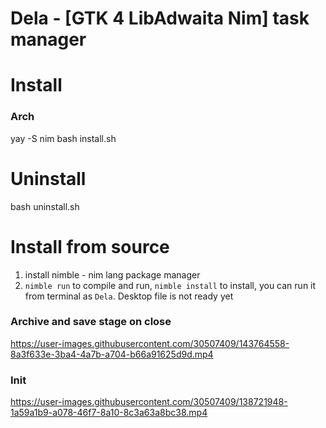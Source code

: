 # Dela - [GTK 4 LibAdwaita Nim] task manager


# Install
### Arch
yay -S nim
bash install.sh

# Uninstall
bash uninstall.sh

# Install from source
1) install nimble - nim lang package manager
2) `nimble run` to compile and run, `nimble install` to install, you can run it from terminal as `Dela`. Desktop file is not ready yet


### Archive and save stage on close
https://user-images.githubusercontent.com/30507409/143764558-8a3f633e-3ba4-4a7b-a704-b66a91625d9d.mp4  
  
### Init
https://user-images.githubusercontent.com/30507409/138721948-1a59a1b9-a078-46f7-8a10-8c3a63a8bc38.mp4





